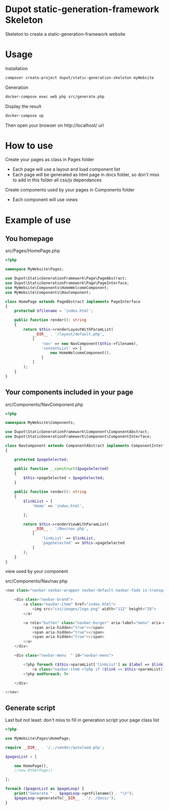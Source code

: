 # Dupot static-generation-framework Skeleton

Skeleton to create a static-generation-framework website

# Usage

Installation

```bash
composer create-project dupot/static-generation-skeleton myWebsite
```

Generation

```bash
docker-compose exec web php src/generate.php
```

Display the result

```bash
docker-compose up
```

Then open your browser on http://localhost/ url

# How to use

Create your pages as class in Pages folder

- Each page will use a layout and load component list
- Each page will be generated as html page in docs folder, so don't miss to add in this folder all css/js dependances

Create components used by your pages in Components folder

- Each component will use views

# Example of use

## You homepage

src/Pages/HomePage.php

```php
<?php

namespace MyWebsite\Pages;

use Dupot\StaticGenerationFramework\Page\PageAbstract;
use Dupot\StaticGenerationFramework\Page\PageInterface;
use MyWebsite\Components\HomeWelcomeComponent;
use MyWebsite\Components\NavComponent;

class HomePage extends PageAbstract implements PageInterface
{
    protected $filename = 'index.html';

    public function render(): string
    {
        return $this->renderLayoutWithParamList(
            __DIR__ . '/layout/default.php',
            [
                'nav' => new NavComponent($this->filename),
                'contentList' => [
                    new HomeWelcomeComponent(),
                ]
            ]
        );
    }
}

```

## Your components included in your page

src/Components/NavComponent.php

```php
<?php

namespace MyWebsite\Components;

use Dupot\StaticGenerationFramework\Component\ComponentAbstract;
use Dupot\StaticGenerationFramework\Component\ComponentInterface;

class NavComponent extends ComponentAbstract implements ComponentInterface
{

    protected $pageSelected;

    public function __construct($pageSelected)
    {
        $this->pageSelected = $pageSelected;
    }

    public function render(): string
    {
        $linkList = [
            'Home' => 'index.html',

        ];

        return $this->renderViewWithParamList(
            __DIR__ . '/Nav/nav.php',
            [
                'linkList' => $linkList,
                'pageSelected' => $this->pageSelected
            ]
        );
    }
}

```

view used by your component

src/Components/Nav/nav.php

```php
<nav class="navbar navbar-wrapper navbar-default navbar-fade is-transparent" role="navigation" aria-label="main navigation">

    <div class="navbar-brand">
        <a class="navbar-item" href="index.html">
            <img src="css/images/logo.png" width="112" height="28">
        </a>

        <a role="button" class="navbar-burger" aria-label="menu" aria-expanded="false" data-target="navbar-menu">
            <span aria-hidden="true"></span>
            <span aria-hidden="true"></span>
            <span aria-hidden="true"></span>
        </a>
    </div>

    <div class="navbar-menu  " id="navbar-menu">

        <?php foreach ($this->paramList['linkList'] as $label => $link) : ?>
            <a class="navbar-item <?php if ($link == $this->paramList['pageSelected']) : ?>is-active<?php endif; ?>" href="<?php echo $link ?>"><?php echo $label ?></a>
        <?php endforeach; ?>

    </div>

</nav>
```

## Generate script

Last but not least: don't miss to fill in generation script your page class list

```php
<?php

use MyWebsite\Pages\HomePage;

require __DIR__ . '/../vendor/autoload.php';

$pagesList = [

    new HomePage(),
    //new OtherPage()

];

foreach ($pagesList as $pageLoop) {
    print("Generate " . $pageLoop->getFilename() . "\n");
    $pageLoop->generateTo(__DIR__ . '/../docs/');
}

```
